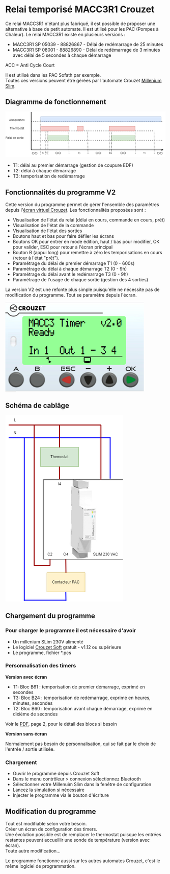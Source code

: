 # Relai temporisé MACC3R1 Crouzet

Ce relai MACC3R1 n'étant plus fabriqué, il est possible de proposer une alternative à base de petit automate. Il est utilisé pour les PAC (Pompes à Chaleur). Le relai MACC3R1 existe en plusieurs versions : 
- MACC3R1 SP 05039 - 88826867 - Délai de redémarrage de 25 minutes
- MACC3R1 SP 08001 - 88826890 - Délai de redémarrage de 3 minutes avec délai de 5 secondes à chaque démarrage

ACC = Anti Cycle Court

Il est utilisé dans les PAC Sofath par exemple.  
Toutes ces versions peuvent être gérées par l'automate Crouzet [Millenium Slim](https://soda.crouzet.com/pn/?i=88983903).

## Diagramme de fonctionnement

![Diagramme de fonctionnement](./res/MACC3R1_Diagramme_u.drawio.png)
- T1: délai au premier démarrage (gestion de coupure EDF)
- T2: délai à chaque démarrage
- T3: temporisation de redémarrage

## Fonctionnalités du programme V2

Cette version du programme permet de gérer l'ensemble des paramètres depuis l'[écran virtuel Crouzet](https://www.crouzet.com/produits/controleurs-automatisme/software/crouzet-virtual-display/). Les fonctionnalités proposées sont :
- Visualisation de l'état du relai (délai en cours, commande en cours, prêt)
- Visualisation de l'état de la commande
- Visualisation de l'état des sorties
- Boutons haut et bas pour faire défiler les écrans
- Boutons OK pour entrer en mode édition, haut / bas pour modifier, OK pour valider, ESC pour retour à l'écran principal
- Bouton B (appui long) pour remettre à zéro les temporisations en cours (retour à l'état "prêt").
- Paramétrage du délai de premier démarrage T1 (0 - 600s) 
- Paramétrage du délai à chaque démarrage T2 (0 - 9h)
- Paramétrage du délai avant le redémarrage T3 (0 - 9h)
- Paramétrage de l'usage de chaque sortie (gestion des 4 sorties)

La version V2 est une refonte plus simple puisqu'elle ne nécessite pas de modification du programme. Tout se paramètre depuis l'écran.

![Ecran](./res/macc3_slim_display_main.png)

## Schéma de cablâge

![cablage](./res/MACC3-Cablage.drawio.png)

## Chargement du programme

### Pour charger le programme il est nécessaire d'avoir
- Un millenium SLim 230V alimenté
- Le logiciel [Crouzet Soft](https://www.crouzet.com/softwares/download) gratuit - v1.12 ou supérieure
- Le programme, fichier *.pcs

### Personnalisation des timers

__Version avec écran__ 

- T1: Bloc B61 : temporisation de premier démarrage, exprimé en secondes
- T3: Bloc B24 : temporisation de redémarrage, exprimé en heures, minutes, secondes
- T2: Bloc B60 : temporisation avant chaque démarrage, exprimé en dixième de secondes

Voir le [PDF](./res/Slim_Timer_ACC3_Universel.pdf), page 2, pour le détail des blocs si besoin

__Version sans écran__

Normalement pas besoin de personnalisation, qui se fait par le choix de l'entrée / sortie utilisée.

### Chargement

- Ouvrir le programme depuis Crouzet Soft
- Dans le menu contrôleur > connexion sélectionnez Bluetooth
- Sélectionner votre Millenuim Slim dans la fenêtre de configuration
- Lancez la simulation si nécessaire
- Injecter le programme via le bouton d'écriture


## Modification du programme

Tout est modifiable selon votre besoin.  
Créer un écran de configuration des timers.  
Une évolution possible est de remplacer le thermostat puisque les entrées restantes peuvent accueillir une sonde de température (version avec écran).  
Toute autre modification...  

Le programme fonctionne aussi sur les autres automates Crouzet, c'est le même logiciel de programmation.



